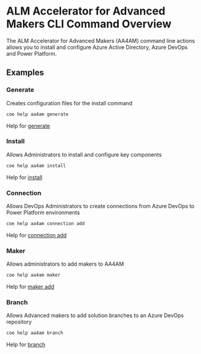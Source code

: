 # ALM Accelerator for Advanced Makers CLI Command Overview

The ALM Accelerator for Advanced Makers (AA4AM) command line actions allows you to install and configure Azure Active Directory, Azure DevOps and Power Platform.

## Examples

### Generate 

Creates configuration files for the install command

```bash
coe help aa4am generate
```

Help for [generate](./generate/overview.md)

### Install

Allows Administrators to install and configure key components

```bash
coe help aa4am install
```

Help for [install](./generate/install.md)

### Connection

Allows DevOps Administrators to create connections from Azure DevOps to Power Platform environments

```bash
coe help aa4am connection add
```

Help for [connection add](./connection/add.md)

### Maker

Allows administrators to add makers to AA4AM

```bash
coe help aa4am maker
```

Help for [maker add](./maker/add.md)

### Branch

Allows Advanced makers to add solution branches to an Azure DevOps repository

```bash
coe help aa4am branch
```

Help for [branch](./branch.md)
